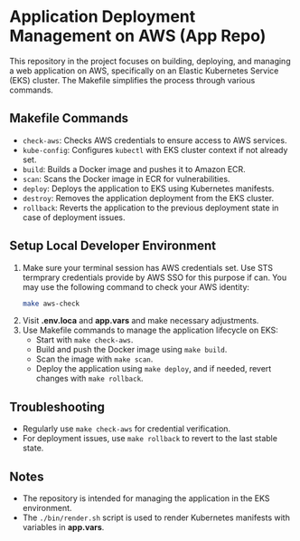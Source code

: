 # Application Deployment Management on AWS (App Repo)

This repository in the project focuses on building, deploying, and managing a web application on AWS, specifically on an Elastic Kubernetes Service (EKS) cluster. The Makefile simplifies the process through various commands.

## Makefile Commands

- `check-aws`: Checks AWS credentials to ensure access to AWS services.
- `kube-config`: Configures `kubectl` with EKS cluster context if not already set.
- `build`: Builds a Docker image and pushes it to Amazon ECR.
- `scan`: Scans the Docker image in ECR for vulnerabilities.
- `deploy`: Deploys the application to EKS using Kubernetes manifests.
- `destroy`: Removes the application deployment from the EKS cluster.
- `rollback`: Reverts the application to the previous deployment state in case of deployment issues.

## Setup Local Developer Environment

1. Make sure your terminal session has AWS credentials set. Use STS termprary credentials provide by AWS SSO for this purpose if can. You may use the following command to check your AWS identity:
   ```bash
   make aws-check
   ```
2. Visit **.env.loca** and **app.vars** and make necessary adjustments.
3. Use Makefile commands to manage the application lifecycle on EKS:
   - Start with `make check-aws`.
   - Build and push the Docker image using `make build`.
   - Scan the image with `make scan`.
   - Deploy the application using `make deploy`, and if needed, revert changes with `make rollback`.

## Troubleshooting

- Regularly use `make check-aws` for credential verification.
- For deployment issues, use `make rollback` to revert to the last stable state.

## Notes

- The repository is intended for managing the application in the EKS environment.
- The `./bin/render.sh` script is used to render Kubernetes manifests with variables in **app.vars**.